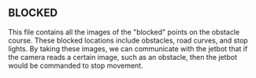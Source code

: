 ## BLOCKED

This file contains all the images of the "blocked" points on the obstacle course. These blocked locations include obstacles, road curves, and stop lights. By taking these images, we can communicate with the jetbot that if the camera reads a certain image, such as an obstacle, then the jetbot would be commanded to stop movement. 
